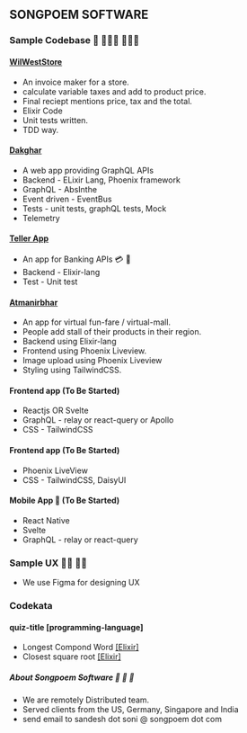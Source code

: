 ## SONGPOEM SOFTWARE

### Sample Codebase 🚀 👨🏻‍💻 👩🏻‍💻

#### [WilWestStore](https://github.com/SongpoemSoftware/WildWestStore)
- An invoice maker for a store.
- calculate variable taxes and add to product price.
- Final reciept mentions price, tax and the total.
- Elixir Code
- Unit tests written.
- TDD way.

#### [Dakghar](https://github.com/songpoemsoftware/dakghar_umbrella)
- A web app providing GraphQL APIs
- Backend - ELixir Lang, Phoenix framework
- GraphQL - AbsInthe
- Event driven - EventBus
- Tests - unit tests, graphQL tests, Mock
- Telemetry

#### [Teller App](https://github.com/songpoemsoftware/TellerService)
- An app for Banking APIs 💳 🏦
- Backend - Elixir-lang
- Test - Unit test

#### [Atmanirbhar](https://github.com/SongpoemSoftware/atmanirbhar)
- An app for virtual fun-fare / virtual-mall.
- People add stall of their products in their region.
- Backend using Elixir-lang
- Frontend using Phoenix Liveview.
- Image upload using Phoenix Liveview
- Styling using TailwindCSS.

#### Frontend app (To Be Started)
- Reactjs OR Svelte
- GraphQL - relay or react-query or Apollo
- CSS - TailwindCSS

#### Frontend app (To Be Started)
- Phoenix LiveView
- CSS - TailwindCSS, DaisyUI


#### Mobile App 📱 (To Be Started)
- React Native
- Svelte
- GraphQL - relay or react-query

### Sample UX 👩‍🎨 👨‍🎨
- We use Figma for designing UX

### Codekata
#### quiz-title [programming-language]
- Longest Compond Word [[Elixir]](https://github.com/songpoemsoftware/elixir-code-quiz/tree/main/longest_compond_word/)
- Closest square root [[Elixir]](https://github.com/songpoemsoftware/elixir-code-quiz/tree/main/closest_square_root/)

##### About Songpoem Software 🚀 🚀 🚀 
- We are remotely Distributed team.
- Served clients from the US, Germany, Singapore and India
- send email to sandesh dot soni @ songpoem dot com
